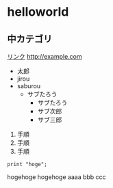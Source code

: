 # helloworld
## 中カテゴリ

[リンク](http://example.com)
<http://example.com>

- 太郎
- jirou
- saburou
  - サブたろう
    - サブたろう
    - サブ次郎
    - サブ三郎

1. 手順
1. 手順
1. 手順

```
print "hoge";
```

hogehoge
hogehoge
aaaa
bbb
ccc
